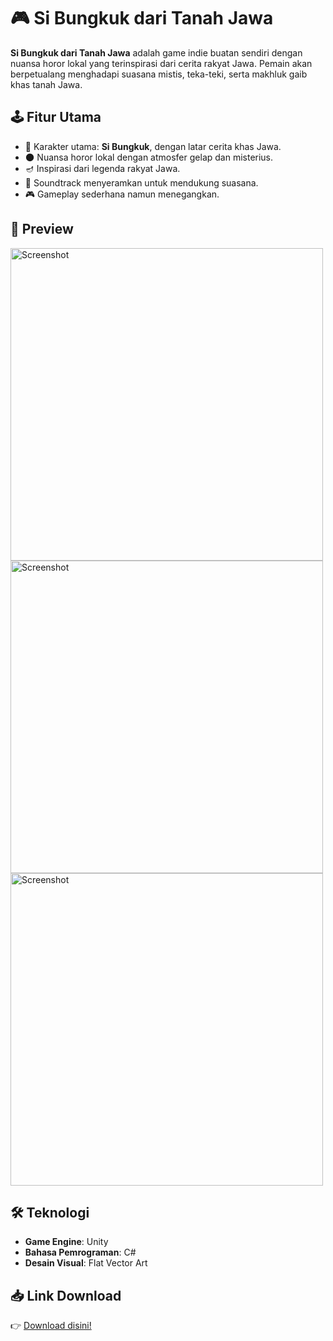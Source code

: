 # 🎮 Si Bungkuk dari Tanah Jawa  

**Si Bungkuk dari Tanah Jawa** adalah game indie buatan sendiri dengan nuansa horor lokal yang terinspirasi dari cerita rakyat Jawa. Pemain akan berpetualang menghadapi suasana mistis, teka-teki, serta makhluk gaib khas tanah Jawa.  

## 🕹️ Fitur Utama
- 👻 Karakter utama: **Si Bungkuk**, dengan latar cerita khas Jawa.  
- 🌑 Nuansa horor lokal dengan atmosfer gelap dan misterius.  
- 🪔 Inspirasi dari legenda rakyat Jawa.  
- 🎵 Soundtrack menyeramkan untuk mendukung suasana.  
- 🎮 Gameplay sederhana namun menegangkan.  

## 📸 Preview
<p align="left">
  <img src="Screenshot/ss3.jpg" alt="Screenshot" height="500"/>
  <img src="Screenshot/ss1.jpg" alt="Screenshot" height="500"/>
  <img src="Screenshot/ss2.jpg" alt="Screenshot" height="500"/>
</p>

## 🛠️ Teknologi
- **Game Engine**: Unity  
- **Bahasa Pemrograman**: C#  
- **Desain Visual**: Flat Vector Art  

## 📥 Link Download
👉 [Download disini!]([https://drive.google.com/file/d/1YIc_r65-eDBhyx7Osbudo8_hKsK5Uqi8/view?usp=sharing](https://drive.google.com/file/d/1N2fheKc_SSEf3JoCBd-Ev_V5sK2EeYMs/view?usp=sharing)) 
